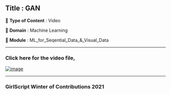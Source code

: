 ## Title : GAN
🔴 **Type of Content** : Video

🔴 **Domain** : Machine Learning

🔴 **Module** : ML_for_Seqential_Data_&_Visual_Data

*********************************************************************

### Click here for the video file,

[![image](https://user-images.githubusercontent.com/63282184/140700190-13f5547a-09cf-465b-82e5-357460ee9206.png)](https://drive.google.com/file/d/12zQNA2XfFxPQVRp3aWispJpRATbZvUHU/view?usp=sharing)

*********************************************************************

### GirlScript Winter of Contributions 2021
